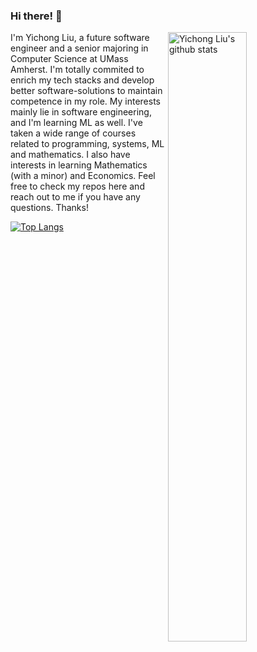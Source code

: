 ### Hi there! 👋 

<p>

<a>

  <a href="https://github.com/YiChong-Liu">    <img width="50%" height="50%" align="right" alt="Yichong Liu's github stats" src="https://github-readme-stats.vercel.app/api?username=YiChong-Liu&hide_border=true&show_icons=true&count_private=true&include_all_commits=true" />  </a>

  </a>

I'm Yichong Liu, a future software engineer and a senior majoring in Computer Science at UMass Amherst. I'm totally commited to enrich my tech stacks and develop better software-solutions to maintain competence in my role. My interests mainly lie in software engineering, and I'm learning ML as well. I've taken a wide range of courses related to programming, systems, ML and mathematics. I also have interests in learning Mathematics (with a minor) and Economics. Feel free to check my repos here and reach out to me if you have any questions. Thanks!

</p>



<p align="center">

<a>

[![Top Langs](https://github-readme-stats.vercel.app/api/top-langs/?username=Yichong-Liu&layout=compact)](https://github.com/Yichong-Liu)

</a>

</p>

